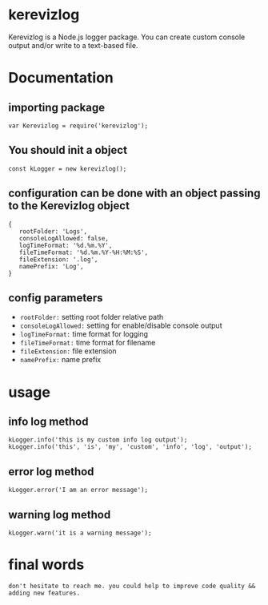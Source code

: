 # kerevizlog
 Kerevizlog is a Node.js logger package. You can create custom console output and/or write to a text-based file.

# Documentation

## importing package
```
var Kerevizlog = require('kerevizlog');
```
## You should init a object
```
const kLogger = new kerevizlog();
```
## configuration can be done with an object passing to the Kerevizlog object
 ```
{
    rootFolder: 'Logs',
    consoleLogAllowed: false,
    logTimeFormat: '%d.%m.%Y',
    fileTimeFormat: '%d.%m.%Y-%H:%M:%S',
    fileExtension: '.log',
    namePrefix: 'Log',
}
 ```

## config parameters
- `rootFolder:` setting root folder relative path
- `consoleLogAllowed:` setting for enable/disable console output
- `logTimeFormat:` time format for logging
- `fileTimeFormat:` time format for filename
- `fileExtension:` file extension
- `namePrefix:` name prefix

# usage
## info log method
```
kLogger.info('this is my custom info log output');
kLogger.info('this', 'is', 'my', 'custom', 'info', 'log', 'output');
```
## error log method
```
kLogger.error('I am an error message');
```
## warning log method
```
kLogger.warn('it is a warning message');
```

# final words
```
don't hesitate to reach me. you could help to improve code quality && adding new features.
```
